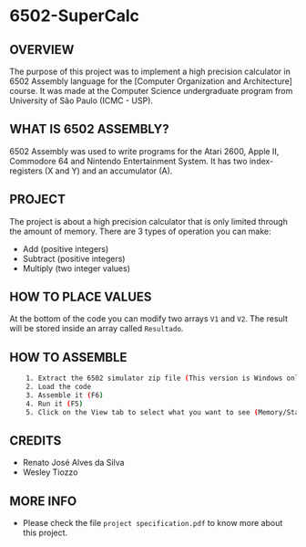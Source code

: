 # 6502-SuperCalc


OVERVIEW
--------------------------------------------------
The purpose of this project was to implement a high precision calculator in 6502 Assembly language for the [Computer Organization and Architecture] course. It was made at the Computer Science undergraduate program from University of São Paulo (ICMC - USP).

WHAT IS 6502 ASSEMBLY?
--------------------------------------------------
6502 Assembly was used to write programs for the Atari 2600, Apple II, Commodore 64 and Nintendo Entertainment System.
It has two index-registers (X and Y) and an accumulator (A).

PROJECT
--------------------------------------------------
The project is about a high precision calculator that is only limited through the amount of memory.
There are 3 types of operation you can make:
* Add (positive integers)
* Subtract (positive integers)
* Multiply (two integer values)

HOW TO PLACE VALUES
--------------------------------------------------
At the bottom of the code you can modify two arrays `V1` and `V2`.
The result will be stored inside an array called `Resultado`.

HOW TO ASSEMBLE
--------------------------------------------------
```bash
	1. Extract the 6502 simulator zip file (This version is Windows only)
	2. Load the code
	3. Assemble it (F6)
	4. Run it (F5)
	5. Click on the View tab to select what you want to see (Memory/Stack/Registers)
```
CREDITS
--------------------------------------------------
- Renato José Alves da Silva
- Wesley Tiozzo

MORE INFO
--------------------------------------------------
* Please check the file `project specification.pdf` to know more about this project.

